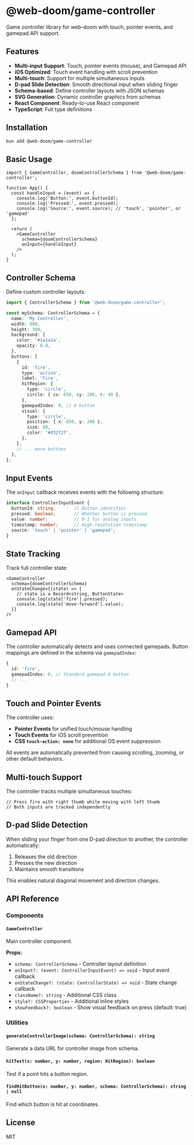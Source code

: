 # @web-doom/game-controller

Game controller library for web-doom with touch, pointer events, and gamepad API support.

## Features

- **Multi-input Support**: Touch, pointer events (mouse), and Gamepad API
- **iOS Optimized**: Touch event handling with scroll prevention
- **Multi-touch**: Support for multiple simultaneous inputs
- **D-pad Slide Detection**: Smooth directional input when sliding finger
- **Schema-based**: Define controller layouts with JSON schemas
- **SVG Generation**: Dynamic controller graphics from schemas
- **React Component**: Ready-to-use React component
- **TypeScript**: Full type definitions

## Installation

```bash
bun add @web-doom/game-controller
```

## Basic Usage

```tsx
import { GameController, doomControllerSchema } from '@web-doom/game-controller';

function App() {
  const handleInput = (event) => {
    console.log('Button:', event.buttonId);
    console.log('Pressed:', event.pressed);
    console.log('Source:', event.source); // 'touch', 'pointer', or 'gamepad'
  };

  return (
    <GameController
      schema={doomControllerSchema}
      onInput={handleInput}
    />
  );
}
```

## Controller Schema

Define custom controller layouts:

```typescript
import { ControllerSchema } from '@web-doom/game-controller';

const mySchema: ControllerSchema = {
  name: 'My Controller',
  width: 800,
  height: 300,
  background: {
    color: '#1a1a1a',
    opacity: 0.8,
  },
  buttons: [
    {
      id: 'fire',
      type: 'action',
      label: 'Fire',
      hitRegion: {
        type: 'circle',
        circle: { cx: 650, cy: 200, r: 40 },
      },
      gamepadIndex: 0, // A button
      visual: {
        type: 'circle',
        position: { x: 650, y: 200 },
        size: 80,
        color: '#d32f2f',
      },
    },
    // ... more buttons
  ],
};
```

## Input Events

The `onInput` callback receives events with the following structure:

```typescript
interface ControllerInputEvent {
  buttonId: string;       // Button identifier
  pressed: boolean;       // Whether button is pressed
  value: number;          // 0-1 for analog inputs
  timestamp: number;      // High-resolution timestamp
  source: 'touch' | 'pointer' | 'gamepad';
}
```

## State Tracking

Track full controller state:

```tsx
<GameController
  schema={doomControllerSchema}
  onStateChange={(state) => {
    // state is a Record<string, ButtonState>
    console.log(state['fire'].pressed);
    console.log(state['move-forward'].value);
  }}
/>
```

## Gamepad API

The controller automatically detects and uses connected gamepads. Button mappings are defined in the schema via `gamepadIndex`:

```typescript
{
  id: 'fire',
  gamepadIndex: 0, // Standard gamepad A button
  // ...
}
```

## Touch and Pointer Events

The controller uses:
- **Pointer Events** for unified touch/mouse handling
- **Touch Events** for iOS scroll prevention
- **CSS `touch-action: none`** for additional OS event suppression

All events are automatically prevented from causing scrolling, zooming, or other default behaviors.

## Multi-touch Support

The controller tracks multiple simultaneous touches:

```tsx
// Press fire with right thumb while moving with left thumb
// Both inputs are tracked independently
```

## D-pad Slide Detection

When sliding your finger from one D-pad direction to another, the controller automatically:
1. Releases the old direction
2. Presses the new direction
3. Maintains smooth transitions

This enables natural diagonal movement and direction changes.

## API Reference

### Components

#### `GameController`

Main controller component.

**Props:**
- `schema: ControllerSchema` - Controller layout definition
- `onInput?: (event: ControllerInputEvent) => void` - Input event callback
- `onStateChange?: (state: ControllerState) => void` - State change callback
- `className?: string` - Additional CSS class
- `style?: CSSProperties` - Additional inline styles
- `showFeedback?: boolean` - Show visual feedback on press (default: true)

### Utilities

#### `generateControllerImage(schema: ControllerSchema): string`

Generate a data URL for controller image from schema.

#### `hitTest(x: number, y: number, region: HitRegion): boolean`

Test if a point hits a button region.

#### `findHitButton(x: number, y: number, schema: ControllerSchema): string | null`

Find which button is hit at coordinates.

## License

MIT
